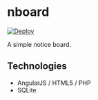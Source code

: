 # nboard

[![Deploy](https://www.herokucdn.com/deploy/button.png)](https://heroku.com/deploy?template=https://github.com/yui0/nboard)

A simple notice board.

## Technologies

- AngularJS / HTML5 / PHP
- SQLite

